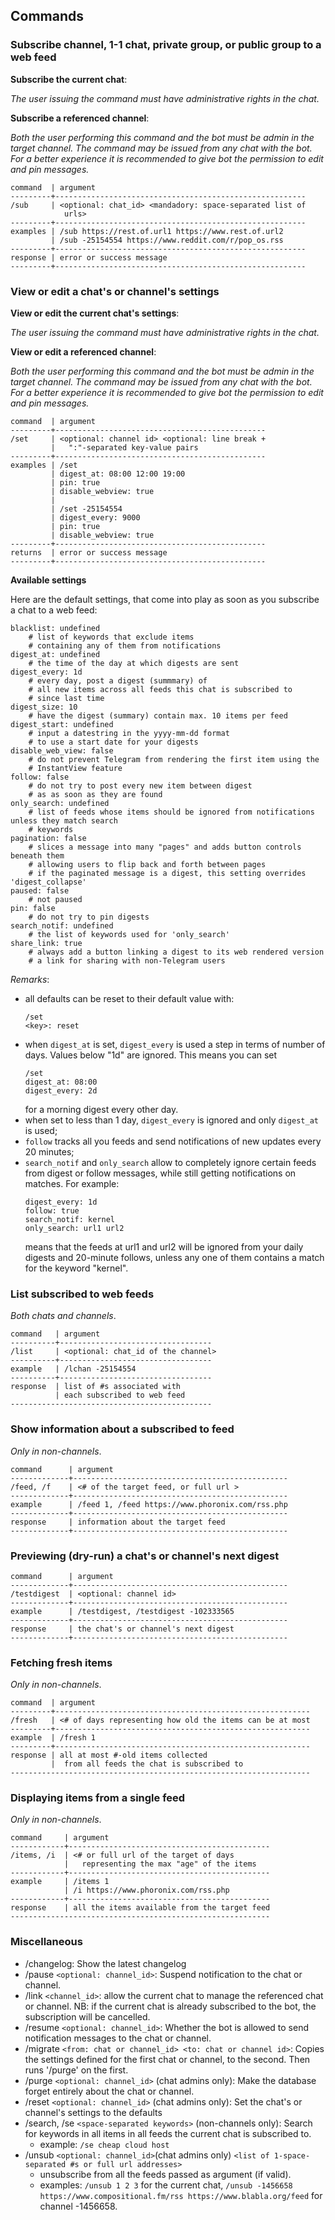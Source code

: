## Commands

### Subscribe channel, 1-1 chat, private group, or public group to a web feed

__Subscribe the current chat__:

_The user issuing the command must have administrative rights in the chat._

__Subscribe a referenced channel__:

_Both the user performing this command and the bot must be admin in the target channel. The command may be issued from any chat with the bot. For a better experience it is recommended to give bot the permission to edit and pin messages._

```
command  | argument
---------+--------------------------------------------------------
/sub     | <optional: chat_id> <mandadory: space-separated list of
            urls>                               
---------+--------------------------------------------------------
examples | /sub https://rest.of.url1 https://www.rest.of.url2 
         | /sub -25154554 https://www.reddit.com/r/pop_os.rss  
---------+--------------------------------------------------------
response | error or success message                               
---------+--------------------------------------------------------
```
### View or edit a chat's or channel's settings

__View or edit the current chat's settings__:

_The user issuing the command must have administrative rights in the chat._

__View or edit a referenced channel__:

_Both the user performing this command and the bot must be admin in the target channel. The command may be issued from any chat with the bot. For a better experience it is recommended to give bot the permission to edit and pin messages._

```
command  | argument
---------+-----------------------------------------------
/set     | <optional: channel id> <optional: line break + 
         |   ":"-separated key-value pairs 
---------+-----------------------------------------------
examples | /set
         | digest_at: 08:00 12:00 19:00
         | pin: true
         | disable_webview: true 
         |
         | /set -25154554
         | digest_every: 9000
         | pin: true
         | disable_webview: true
---------+-----------------------------------------------
returns  | error or success message                                   
---------+-----------------------------------------------
```

__Available settings__

Here are the default settings, that come into play as soon as you subscribe a chat to a web feed:
```
blacklist: undefined
    # list of keywords that exclude items
    # containing any of them from notifications
digest_at: undefined
    # the time of the day at which digests are sent
digest_every: 1d
    # every day, post a digest (summmary) of
    # all new items across all feeds this chat is subscribed to
    # since last time
digest_size: 10
    # have the digest (summary) contain max. 10 items per feed
digest_start: undefined
    # input a datestring in the yyyy-mm-dd format
    # to use a start date for your digests
disable_web_view: false
    # do not prevent Telegram from rendering the first item using the
    # InstantView feature
follow: false
    # do not try to post every new item between digest
    # as as soon as they are found
only_search: undefined
    # list of feeds whose items should be ignored from notifications unless they match search
    # keywords
pagination: false
    # slices a message into many "pages" and adds button controls beneath them 
    # allowing users to flip back and forth between pages
    # if the paginated message is a digest, this setting overrides 'digest_collapse' 
paused: false
    # not paused
pin: false
    # do not try to pin digests
search_notif: undefined
    # the list of keywords used for 'only_search'
share_link: true
    # always add a button linking a digest to its web rendered version
    # a link for sharing with non-Telegram users
```
_Remarks_: 
- all defaults can be reset to their default value with:
    ```
    /set
    <key>: reset
    ```
- when `digest_at` is set, `digest_every` is used a step in terms of number of days. Values below "1d" are ignored. This means you can set
    ```
    /set
    digest_at: 08:00
    digest_every: 2d
    ```
    for a morning digest every other day.
- when set to less than 1 day, `digest_every` is ignored and only `digest_at` is used;
- `follow` tracks all you feeds and send notifications of new updates every 20 minutes;
- `search_notif` and `only_search` allow to completely ignore certain feeds from digest or follow messages, while still getting notifications on matches. For example:
    ```
    digest_every: 1d
    follow: true
    search_notif: kernel
    only_search: url1 url2
    ```
    means that the feeds at url1 and url2 will be ignored from your daily digests and 20-minute follows, unless any one of them contains a match for the keyword "kernel".

### List subscribed to web feeds

_Both chats and channels_.

```
command   | argument
----------+----------------------------------
/list     | <optional: chat_id of the channel>    
----------+----------------------------------
example   | /lchan -25154554
----------+----------------------------------
response  | list of #s associated with   
          | each subscribed to web feed 
---------------------------------------------
```

### Show information about a subscribed to feed

_Only in non-channels_.

```
command      | argument
-------------+------------------------------------------------
/feed, /f    | <# of the target feed, or full url >           
-------------+------------------------------------------------
example      | /feed 1, /feed https://www.phoronix.com/rss.php
-------------+------------------------------------------------
response     | information about the target feed              
-------------+------------------------------------------------
```
### Previewing (dry-run) a chat's or channel's next digest

```
command      | argument
-------------+------------------------------------------------
/testdigest  | <optional: channel id>           
-------------+------------------------------------------------
example      | /testdigest, /testdigest -102333565
-------------+------------------------------------------------
response     | the chat's or channel's next digest            
-------------+------------------------------------------------
```

### Fetching fresh items

_Only in non-channels_.

```
command  | argument
---------+---------------------------------------------------------
/fresh   | <# of days representing how old the items can be at most 
---------+---------------------------------------------------------
example  | /fresh 1 
---------+---------------------------------------------------------
response | all at most #-old items collected 
         |  from all feeds the chat is subscribed to
-------------------------------------------------------------------
```

### Displaying items from a single feed

_Only in non-channels_.

```
command     | argument
------------+---------------------------------------------
/items, /i  | <# or full url of the target of days 
            |   representing the max "age" of the items
------------+---------------------------------------------
example     | /items 1
            | /i https://www.phoronix.com/rss.php
------------+---------------------------------------------
response    | all the items available from the target feed
----------------------------------------------------------
```
### Miscellaneous

- /changelog: Show the latest changelog
- /pause `<optional: channel_id>`: Suspend notification to the chat or channel.
- /link `<channel_id>`: allow the current chat to manage the referenced chat or channel. NB: if the current chat is already subscribed to the bot, the subscription will be cancelled.
- /resume `<optional: channel_id>`:  Whether the bot is allowed to send notification messages to the chat or channel.
- /migrate `<from: chat or channel_id> <to: chat or channel id>`: Copies the settings defined for the first chat or channel, to the second. Then runs '/purge' on the first.
- /purge `<optional: channel_id>` (chat admins only): Make the database forget entirely about the chat or channel.
- /reset `<optional: channel_id>` (chat admins only): Set the chat's or channel's settings to the defaults
- /search, /se `<space-separated keywords>` (non-channels only): Search for keywords in all items in all feeds the current chat is subscribed to. 
    - example: `/se cheap cloud host`
- /unsub `<optional: channel_id>`(chat admins only) `<list of 1-space-separated #s or full url addresses>`
    - unsubscribe from all the feeds passed as argument (if valid).
    - examples: `/unsub 1 2 3` for the current chat, `/unsub -1456658 https://www.compositional.fm/rss https://www.blabla.org/feed` for channel -1456658.

